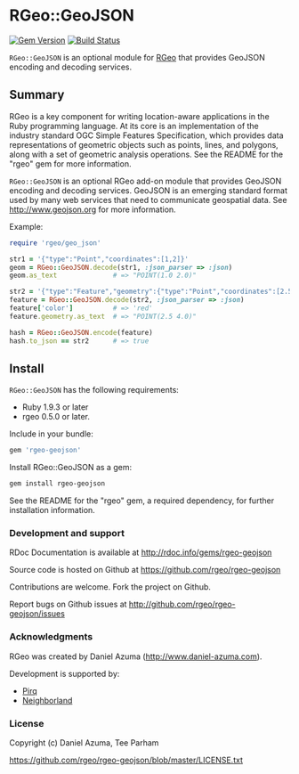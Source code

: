 # RGeo::GeoJSON

[![Gem Version](https://badge.fury.io/rb/rgeo-geojson.svg)](http://badge.fury.io/rb/rgeo-geojson)
[![Build Status](https://travis-ci.org/rgeo/rgeo-geojson.svg?branch=master)](https://travis-ci.org/rgeo/rgeo-geojson)

`RGeo::GeoJSON` is an optional module for [RGeo](http://github.com/rgeo/rgeo)
that provides GeoJSON encoding and decoding services.

## Summary

RGeo is a key component for writing location-aware applications in the Ruby
programming language. At its core is an implementation of the industry
standard OGC Simple Features Specification, which provides data
representations of geometric objects such as points, lines, and polygons,
along with a set of geometric analysis operations. See the README for the
"rgeo" gem for more information.

`RGeo::GeoJSON` is an optional RGeo add-on module that provides GeoJSON encoding
and decoding services. GeoJSON is an emerging standard format used by many web
services that need to communicate geospatial data. See http://www.geojson.org
for more information.

Example:

```ruby
require 'rgeo/geo_json'

str1 = '{"type":"Point","coordinates":[1,2]}'
geom = RGeo::GeoJSON.decode(str1, :json_parser => :json)
geom.as_text              # => "POINT(1.0 2.0)"

str2 = '{"type":"Feature","geometry":{"type":"Point","coordinates":[2.5,4.0]},"properties":{"color":"red"}}'
feature = RGeo::GeoJSON.decode(str2, :json_parser => :json)
feature['color']          # => 'red'
feature.geometry.as_text  # => "POINT(2.5 4.0)"

hash = RGeo::GeoJSON.encode(feature)
hash.to_json == str2      # => true
```

## Install

`RGeo::GeoJSON` has the following requirements:

* Ruby 1.9.3 or later
* rgeo 0.5.0 or later.

Include in your bundle:

```ruby
gem 'rgeo-geojson'
```

Install RGeo::GeoJSON as a gem:

```sh
gem install rgeo-geojson
```

See the README for the "rgeo" gem, a required dependency, for further installation information.

### Development and support

RDoc Documentation is available at http://rdoc.info/gems/rgeo-geojson

Source code is hosted on Github at https://github.com/rgeo/rgeo-geojson

Contributions are welcome. Fork the project on Github.

Report bugs on Github issues at http://github.com/rgeo/rgeo-geojson/issues

### Acknowledgments

RGeo was created by Daniel Azuma (http://www.daniel-azuma.com).

Development is supported by:

* [Pirq](http://www.pirq.com)
* [Neighborland](https://neighborland.com)

### License

Copyright (c) Daniel Azuma, Tee Parham

https://github.com/rgeo/rgeo-geojson/blob/master/LICENSE.txt
